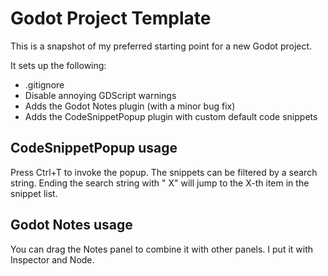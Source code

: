 # Godot Project Template

This is a snapshot of my preferred starting point for a new Godot project.

It sets up the following:
 * .gitignore
 * Disable annoying GDScript warnings
 * Adds the Godot Notes plugin (with a minor bug fix)
 * Adds the CodeSnippetPopup plugin with custom default code snippets

## CodeSnippetPopup usage

Press Ctrl+T to invoke the popup. The snippets can be filtered by a search string. Ending the search string with " X" will jump to the X-th item in the snippet list.

## Godot Notes usage

You can drag the Notes panel to combine it with other panels. I put it with Inspector and Node.